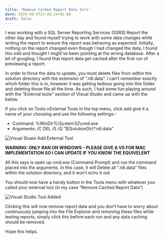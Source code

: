 ```yaml
---
title: 'Remove Cached Report Data Ssrs'
date: 2019-09-5T23:48:24+01:00
draft: false
---
```



I was working with a SQL Server Reporting Services (SSRS) Report the other day and found myself trying to work with some data changes while writing the report to ensure the report was behaving as expected. Initially, nothing on the report changed even though I had changed the data, I found this odd and thought I might’ve been pointing at the wrong database. After a bit of googling, I found that report data get cached after the first run of previewing a report.

In order to force the data to update, you must delete files from within the solution directory with the extension of “.rdl.data”. I can’t remember exactly which folder this is in, however it was getting tedious going into this folder and deleting those file all the time. As such, I had some fun playing around with the “External tools” section of Visual Studio and came up with the below.

If you click on Tools->External Tools in the top menu, click add give it a name of your choosing and use the following settings:-

- Command: %WinDir%\System32\cmd.exe
- Arguments: /C DEL /S /Q “$(SolutionDir)\*.rdl.data”

![Visual Stuaio Add External Tool](/ssrs-clear-data/ssrs-external-tools.png)

**WARNING: ONLY RAN ON WINDOWS – PLEASE GIVE A VS FOR MAC IMPLEMENTATION SO I CAN UPDATE IF YOU KNOW THE EQUIVELENT**

All this says is open up cmd.exe (Command Prompt) and run the command placed into the arguments. In this case, it will Delete all “.rdl.data” files within the solution directory, and it won’t echo it out.

You should now have a handy button in the Tools menu with whatever you called your external tool (in my case “Remove Cached Report Data”)


![Visual Studio Tool Added](/ssrs-clear-data/vs-tool-added.png)

Clicking this will now remove report data and you don’t have to worry about continuously jumping into the File Explorer and removing these files while testing reports, simply click this before each run and any data caching should be removed.

Hope this helps.